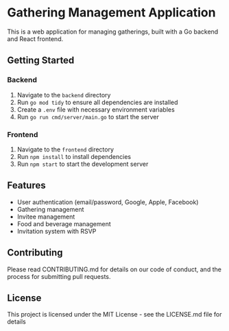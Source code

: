 # Gathering Management Application

This is a web application for managing gatherings, built with a Go backend and React frontend.

## Getting Started

### Backend

1. Navigate to the `backend` directory
2. Run `go mod tidy` to ensure all dependencies are installed
3. Create a `.env` file with necessary environment variables
4. Run `go run cmd/server/main.go` to start the server

### Frontend

1. Navigate to the `frontend` directory
2. Run `npm install` to install dependencies
3. Run `npm start` to start the development server

## Features

- User authentication (email/password, Google, Apple, Facebook)
- Gathering management
- Invitee management
- Food and beverage management
- Invitation system with RSVP

## Contributing

Please read CONTRIBUTING.md for details on our code of conduct, and the process for submitting pull requests.

## License

This project is licensed under the MIT License - see the LICENSE.md file for details